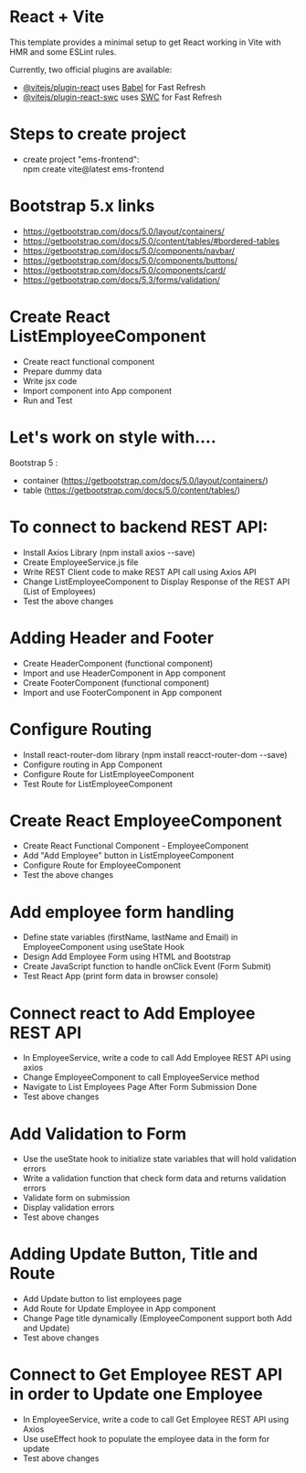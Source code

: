 # React + Vite

This template provides a minimal setup to get React working in Vite with HMR and some ESLint rules.

Currently, two official plugins are available:

- [@vitejs/plugin-react](https://github.com/vitejs/vite-plugin-react/blob/main/packages/plugin-react/README.md) uses [Babel](https://babeljs.io/) for Fast Refresh
- [@vitejs/plugin-react-swc](https://github.com/vitejs/vite-plugin-react-swc) uses [SWC](https://swc.rs/) for Fast Refresh


# Steps to create project

- create project "ems-frontend":   
npm create vite@latest ems-frontend  

# Bootstrap 5.x links  
- https://getbootstrap.com/docs/5.0/layout/containers/  
- https://getbootstrap.com/docs/5.0/content/tables/#bordered-tables  
- https://getbootstrap.com/docs/5.0/components/navbar/  
- https://getbootstrap.com/docs/5.0/components/buttons/  
- https://getbootstrap.com/docs/5.0/components/card/  
- https://getbootstrap.com/docs/5.3/forms/validation/

# Create React ListEmployeeComponent
- Create react functional component
- Prepare dummy data
- Write jsx code 
- Import component into App component
- Run and Test

# Let's work on style with....  

Bootstrap 5 :  
- container (https://getbootstrap.com/docs/5.0/layout/containers/)
- table (https://getbootstrap.com/docs/5.0/content/tables/)

# To connect to backend REST API:  
- Install Axios Library (npm install axios --save)
- Create EmployeeService.js file
- Write REST Client code to make REST API call using Axios API
- Change ListEmployeeComponent to Display Response of the REST API (List of Employees)
- Test the above changes  

# Adding Header and Footer  
- Create HeaderComponent (functional component)
- Import and use HeaderComponent in App component
- Create FooterComponent (functional component)
- Import and use FooterComponent in App component 

# Configure Routing  
- Install react-router-dom library (npm install reacct-router-dom --save)
- Configure routing in App Component
- Configure Route for ListEmployeeComponent
- Test Route for ListEmployeeComponent  

# Create React EmployeeComponent  
- Create React Functional Component - EmployeeComponent  
- Add "Add Employee" button in ListEmployeeComponent  
- Configure Route for EmployeeComponent  
- Test the above changes  

# Add employee form handling  
- Define state variables (firstName, lastName and Email) in EmployeeComponent using useState Hook  
- Design Add Employee Form using HTML and Bootstrap  
- Create JavaScript function to handle onClick Event (Form Submit)  
- Test React App (print form data in browser console)  

# Connect react to Add Employee REST API  
- In EmployeeService, write a code to call Add Employee REST API using axios  
- Change EmployeeComponent to call EmployeeService method  
- Navigate to List Employees Page After Form Submission Done  
- Test above changes  

# Add Validation to Form  
- Use the useState hook to initialize state variables that will hold validation errors  
- Write a validation function that check form data and returns validation errors  
- Validate form on submission  
- Display validation errors  
- Test above changes   

# Adding Update Button, Title and Route  
- Add Update button to list employees page  
- Add Route for Update Employee in App component  
- Change Page title dynamically (EmployeeComponent support both Add and Update)  
- Test above changes  

# Connect to Get Employee REST API in order to Update one Employee  
- In EmployeeService, write a code to call Get Employee REST API using Axios  
- Use useEffect hook to populate the employee data in the form for update  
- Test above changes











